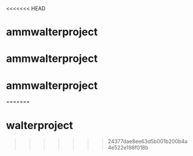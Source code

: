 <<<<<<< HEAD
# ammwalterproject
# ammwalterproject
# ammwalterproject
=======
# walterproject
>>>>>>> 24377dae8ee63d5b001b200b4a4e522e198f018b
